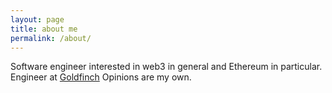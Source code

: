 ```yaml
---
layout: page
title: about me
permalink: /about/
---
```


Software engineer interested in web3 in general and Ethereum in particular.
Engineer at [Goldfinch](https://goldfinch.finance) Opinions are my own.
